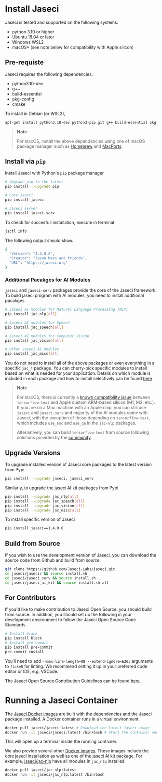 # Install Jaseci
Jaseci is tested and supported on the following systems:
* python 3.10 or higher
* Ubuntu 18.04 or later
* Windows WSL2
* macOS* (see note below for compatibility with Apple silicon)

## Pre-requiste
Jaseci requires the following dependencies:
* python3.10-dev
* g++
* build-essential
* pkg-config
* cmake

To install in Debian (or WSL2),
```bash
apt-get install python3.10-dev python3-pip git g++ build-essential pkg-config cmake
```
> **Note**
>
> For macOS, install the above dependencies using one of macOS package manager such as [Homebrew](https://brew.sh/) and [MacPorts](https://www.macports.org/).

## Install via `pip`
Install Jaseci with Python's `pip` package manager
```bash
# Upgrade pip to the latest
pip install --upgrade pip

# Core Jaseci
pip install jaseci

# Jaseci server
pip install jaseci-serv
```
To check for succesfull installation, execute in terminal
```bash
jsctl info
```
The following output should show.
```bash
{
  "Version": "1.4.0.8",
  "Creator": "Jason Mars and friends",
  "URL": "https://jaseci.org"
}
```

### Additional Pacakges for AI Modules
`jaseci` and `jaseci-serv` packages provide the core of the Jaseci framework.
To build jaseci program with AI modules, you need to install additional pacakges.
```bash
# Jaseci AI modules for Natural Language Processing (NLP)
pip install jac_nlp[all]

# Jaseci AI modules for Speech
pip install jac_speech[all]

# Jaseci AI modules for Computer Vision
pip install jac_vision[all]

# Other Jaseci AI modules
pip install jac_misc[all]
```
You do not need to install all of the above packages or even everything in a specific `jac_*` package.
You can cherry-pick specific modules to install based on what is needed for your application.
Details on which module is included in each package and how to install selectively can be found [here](../../..//jaseci_ai_kit/README.md#Installation)

> **Note**
>
> For macOS, there is currently a [known compatibility issue](https://developer.apple.com/forums/thread/700906) between `tensorflow-text` and Apple custom ARM-based silicon (M1, M2, etc.). If you are on a Mac machine with an Apple chip, you can still use `jaseci` and `jaseci-serv` and majority of the AI modules come with Jaseci, with the exception of those depending on `tensorflow-text`, which includes `use_enc` and `use_qa` in the `jac-nlp` packages.
>
> Alternatively, you can build `tensorflow-text` from source following solutions provided by the [community](https://github.com/Jaseci-Labs/jaseci.git).

## Upgrade Versions
To upgrade installed version of Jaseci core packages to the latest version from Pypi
```bash
pip install --upgrade jaseci, jaseci_serv
```
Similarly, to upgrade the jaseci AI kit packages from Pypi
```bash
pip install --upgrade jac_nlp[all]
pip install --upgrade jac_speech[all]
pip install --upgrade jac_vision[all]
pip install --upgrade jac_misc[all]
```

To install specific version of Jaseci
```bash
pip install jaseci==1.4.0.0
```

## Build from Source
If you wish to use the development version of Jaseci, you can download the source code from Github and build from source.
```bash
git clone https://github.com/Jaseci-Labs/jaseci.git
cd jaseci/jaseci/ && source install.sh
cd jaseci/jaseci_serv && source install.sh
cd jaseci/jaseci_ai_kit && source install.sh all
```

## For Contributors
If you'd like to make contribution to Jaseci Open Source, you should build from source.
In addition, you should set up the following in your development environment to follow the Jaseci Open Source Code Standards.
```bash
# Install black
pip install black
# Install pre-commit
pip install pre-commit
pre-commit install
```
You'll need to add `--max-line-length=88 --extend-ignore=E203` arguments to `flake8` for linting.
We recommend setting it up in your preferred code editor or IDE, e.g. VSCode.

The Jaseci Open Source Contribution Guidelines can be found [here](../../../CONTRIBUTING.md).

# Running a Jaseci Container
The [Jaseci Docker images](https://hub.docker.com/r/jaseci/jaseci) are built with the dependencies and the Jaseci package installed.
A Docker container runs in a virtual environment.
```bash
docker pull jaseci/jaseci:latest # Download the latest Jaseci image
docker run -it jaseci/jaseci:latest /bin/bash # Start the container and launch an interactive terminal inside it
```
This will open up a terminal inside the running container.

We also provide several other [Docker images](https://hub.docker.com/u/jaseci/starred).
These images include the core jaseci installation as well as one of the jaseci AI kit package.
For example, [jaseci/jac-nlp](https://hub.docker.com/r/jaseci/jac-nlp) have all modules in `jac_nlp` installed.

```bash
docker pull jaseci/jac_nlp:latest
docker run -it jaseci/jac_nlp:latest /bin/bash
```
